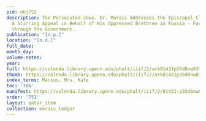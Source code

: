 ```yaml
---
pid: obj752
description: The Persecuted Jews. Dr. Morais Addresses the Episcopal Clerical Brotherhood.
  A Stirring Appeal in Behalf of His Oppressed Brethren in Russia - Favoring an Appeal
  through the Government.
publication: "[n.p.]"
location: "[n.d.]"
full_date:
month_day:
volume-notes:
year:
full: https://colenda.library.upenn.edu/phalt/iiif/2/ark81431p35d8nw83%2FSHA256E-s8799415--cb926b43180b2cd7ebf26027435aa708725a65bdecb7b00cff9560fb8cb1e176.jpeg/full/3500,/0/default.jpg
thumb: https://colenda.library.upenn.edu/phalt/iiif/2/ark81431p35d8nw83%2FSHA256E-s8799415--cb926b43180b2cd7ebf26027435aa708725a65bdecb7b00cff9560fb8cb1e176.jpeg/full/!200,200/0/default.jpg
index_terms: Marcus, Mrs. Kate
toc: '766'
manifest: https://colenda.library.upenn.edu/phalt/iiif/2/81431-p35d8nw83/manifest
order: '751'
layout: qatar_item
collection: morais_ledger
---
```

